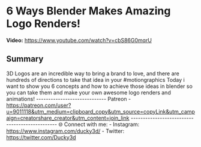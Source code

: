 # 6 Ways Blender Makes Amazing Logo Renders!

**Video:** https://www.youtube.com/watch?v=cbS86G0mqrU

## Summary
3D Logos are an incredible way to bring a brand to love, and there are hundreds of directions to take that idea in your #motiongraphics Today i want to show you 6 concepts and how to achieve those ideas in blender so you can take them and make your own awesome logo renders and animations! ----------------------------- Patreon - https://patreon.com/user?u=9011118&utm_medium=clipboard_copy&utm_source=copyLink&utm_campaign=creatorshare_creator&utm_content=join_link ----------------------------------------------- 🌐 Connect with me: - Instagram: https://www.instagram.com/ducky3d/ - Twitter: https://twitter.com/Ducky3d
